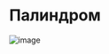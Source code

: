 # Палиндром
![image](https://user-images.githubusercontent.com/72396348/134775206-95f8fde0-a90a-484e-a598-8bbb58c51baa.png)

